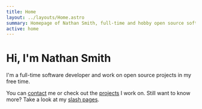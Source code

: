 ```yaml
---
title: Home
layout: ../layouts/Home.astro
summary: Homepage of Nathan Smith, full-time and hobby open source software developer.
active: home
---
```


# Hi, I'm Nathan Smith

I'm a full-time software developer and work on open source projects in my free time.

You can [contact](/contact/) me or check out the [projects](/projects/) I work on. Still want to know more? Take a look at my [slash pages](/slashes/).